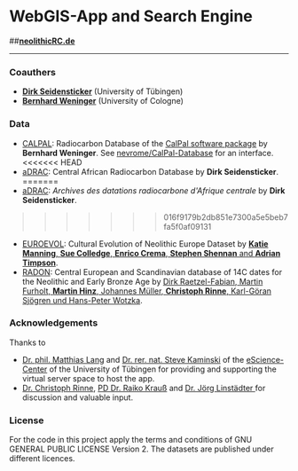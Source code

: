 # WebGIS-App and Search Engine

##**[neolithicRC.de](https://www.forschungsdatenarchiv.escience.uni-tuebingen.de/cSchmid/neolithicRC/)**  

***

### Coauthers

- **[Dirk Seidensticker](https://uni-tuebingen.academia.edu/DirkSeidensticker)** (University of Tübingen)
- **[Bernhard Weninger](http://ufg.phil-fak.uni-koeln.de/10115.html?&L=0)** (University of Cologne)

### Data

* [CALPAL](https://uni-koeln.academia.edu/BernhardWeninger/CalPal): Radiocarbon Database of the [CalPal software package](http://monrepos-rgzm.de/forschung/ausstattung.html#calpal) by **Bernhard Weninger**. See [nevrome/CalPal-Database](https://github.com/nevrome/CalPal-Database) for an interface.
<<<<<<< HEAD
* [aDRAC](https://github.com/dirkseidensticker/aDRAC): Central African Radiocarbon Database by **Dirk Seidensticker**.
=======
* [aDRAC](https://github.com/dirkseidensticker/aDRAC): *Archives des datations radiocarbone d'Afrique centrale* by **Dirk Seidensticker**.
>>>>>>> 016f9179b2db851e7300a5e5beb7fa5f0af09131
* [EUROEVOL](http://discovery.ucl.ac.uk/1469811/): Cultural Evolution of Neolithic Europe Dataset by [**Katie Manning**, **Sue Colledge**, **Enrico Crema**, **Stephen Shennan** and **Adrian Timpson**](http://openarchaeologydata.metajnl.com/articles/10.5334/joad.40/).
* [RADON](http://radon.ufg.uni-kiel.de/): Central European and Scandinavian database of 14C dates for the Neolithic and Early Bronze Age by [Dirk Raetzel-Fabian, Martin Furholt, **Martin Hinz**, Johannes Müller, **Christoph Rinne**, Karl-Göran Sjögren und Hans-Peter Wotzka](http://www.jna.uni-kiel.de/index.php/jna/article/view/65).

### Acknowledgements

Thanks to  

- [Dr. phil. Matthias Lang](http://www.escience.uni-tuebingen.de/mitarbeiter/dr-matthias-lang.html) and [Dr. rer. nat. Steve Kaminski](http://www.escience.uni-tuebingen.de/mitarbeiter/dr-steve-kaminski.html) of the [eScience-Center](https://www.uni-tuebingen.de/einrichtungen/informations-kommunikations-und-medienzentrum-ikm/escience-center.html) of the University of Tübingen for providing and supporting the virtual server space to host the app.
- [Dr. Christoph Rinne](https://www.ufg.uni-kiel.de/de/mitarbeiterinnen/wissenschaftliche-mitarbeiter/crinne), [PD Dr. Raiko Krauß](http://www.uni-tuebingen.de/fakultaeten/philosophische-fakultaet/fachbereiche/altertums-und-kunstwissenschaften/ur-und-fruehgeschichte-und-archaeologie-des-mittelalters/juengere-urgeschichte/mitarbeiter/nach-funktion/krauss-raiko-dr.html) and [Dr. Jörg Linstädter ](https://www.dainst.org/mitarbeiter-detailansicht/-/person-display/1241013) for discussion and valuable input.

### License

For the code in this project apply the terms and conditions of GNU GENERAL PUBLIC LICENSE Version 2. The datasets are published under different licences. 

